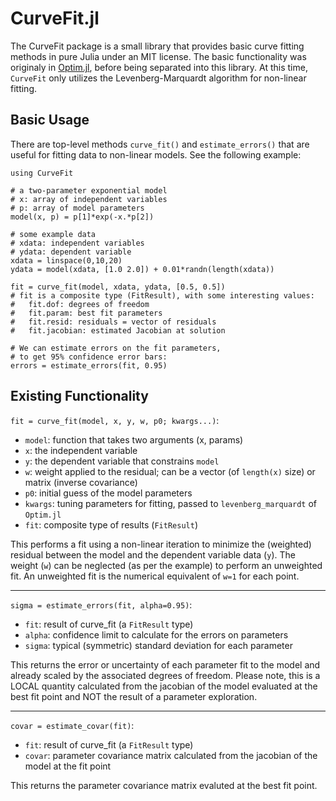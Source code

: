 CurveFit.jl
===========

The CurveFit package is a small library that provides basic curve fitting methods in pure Julia under an MIT license. The basic functionality was originaly in [Optim.jl](https://github.com/JuliaOpt/Optim.jl), before being separated into this library.  At this time, `CurveFit` only utilizes the Levenberg-Marquardt algorithm for non-linear fitting.

Basic Usage
-----------

There are top-level methods `curve_fit()` and `estimate_errors()` that are useful for fitting data to non-linear models. See the following example:

    using CurveFit

    # a two-parameter exponential model
    # x: array of independent variables
    # p: array of model parameters
    model(x, p) = p[1]*exp(-x.*p[2])

    # some example data
    # xdata: independent variables
    # ydata: dependent variable
    xdata = linspace(0,10,20)
    ydata = model(xdata, [1.0 2.0]) + 0.01*randn(length(xdata))

    fit = curve_fit(model, xdata, ydata, [0.5, 0.5])
    # fit is a composite type (FitResult), with some interesting values:
    #	fit.dof: degrees of freedom
    #	fit.param: best fit parameters
    #	fit.resid: residuals = vector of residuals
    #	fit.jacobian: estimated Jacobian at solution

    # We can estimate errors on the fit parameters,
    # to get 95% confidence error bars:
    errors = estimate_errors(fit, 0.95)


Existing Functionality
----------------------

`fit = curve_fit(model, x, y, w, p0; kwargs...)`:

* `model`: function that takes two arguments (x, params)
* `x`: the independent variable
* `y`: the dependent variable that constrains `model`
* `w`: weight applied to the residual; can be a vector (of `length(x)` size) or matrix (inverse covariance)
* `p0`: initial guess of the model parameters
* `kwargs`: tuning parameters for fitting, passed to `levenberg_marquardt` of `Optim.jl`
* `fit`: composite type of results (`FitResult`)


This performs a fit using a non-linear iteration to minimize the (weighted) residual between the model and the dependent variable data (`y`). The weight (`w`) can be neglected (as per the example) to perform an unweighted fit. An unweighted fit is the numerical equivalent of `w=1` for each point.

----

`sigma = estimate_errors(fit, alpha=0.95)`:

* `fit`: result of curve_fit (a `FitResult` type)
* `alpha`: confidence limit to calculate for the errors on parameters
* `sigma`: typical (symmetric) standard deviation for each parameter

This returns the error or uncertainty of each parameter fit to the model and already scaled by the associated degrees of freedom.  Please note, this is a LOCAL quantity calculated from the jacobian of the model evaluated at the best fit point and NOT the result of a parameter exploration. 

----

`covar = estimate_covar(fit)`:

* `fit`: result of curve_fit (a `FitResult` type)
* `covar`: parameter covariance matrix calculated from the jacobian of the model at the fit point

This returns the parameter covariance matrix evaluted at the best fit point. 
